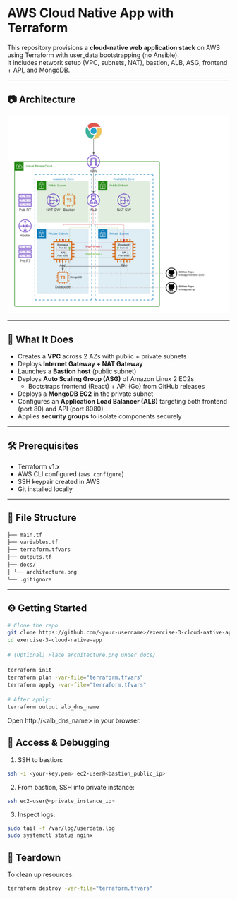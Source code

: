 # AWS Cloud Native App with Terraform

This repository provisions a **cloud-native web application stack** on AWS using Terraform with user_data bootstrapping (no Ansible).  
It includes network setup (VPC, subnets, NAT), bastion, ALB, ASG, frontend + API, and MongoDB.

---

## 📷 Architecture

![Architecture Diagram](https://github.com/TheoMcCoy/aws-cloud-native-app/blob/main/docs/AWS-VPC-FullApp-TargetGrps.png)

---

## 🚀 What It Does

- Creates a **VPC** across 2 AZs with public + private subnets  
- Deploys **Internet Gateway + NAT Gateway**  
- Launches a **Bastion host** (public subnet)  
- Deploys **Auto Scaling Group (ASG)** of Amazon Linux 2 EC2s  
  - Bootstraps frontend (React) + API (Go) from GitHub releases  
- Deploys a **MongoDB EC2** in the private subnet  
- Configures an **Application Load Balancer (ALB)** targeting both frontend (port 80) and API (port 8080)  
- Applies **security groups** to isolate components securely

---

## 🛠 Prerequisites

- Terraform v1.x  
- AWS CLI configured (`aws configure`)  
- SSH keypair created in AWS  
- Git installed locally

---

## 📂 File Structure
```bash
├── main.tf
├── variables.tf
├── terraform.tfvars
├── outputs.tf
├── docs/
│ └── architecture.png
└── .gitignore
```
---

## ⚙️ Getting Started

```bash
# Clone the repo
git clone https://github.com/<your-username>/exercise-3-cloud-native-app.git
cd exercise-3-cloud-native-app

# (Optional) Place architecture.png under docs/

terraform init
terraform plan -var-file="terraform.tfvars"
terraform apply -var-file="terraform.tfvars"

# After apply:
terraform output alb_dns_name
```
Open http://<alb_dns_name> in your browser.

## 🔐 Access & Debugging

1. SSH to bastion:
```bash
ssh -i <your-key.pem> ec2-user@<bastion_public_ip>
```

2. From bastion, SSH into private instance:
```bash
ssh ec2-user@<private_instance_ip>
```

3. Inspect logs:
```bash
sudo tail -f /var/log/userdata.log
sudo systemctl status nginx
```
## 🧹 Teardown

To clean up resources:
```bash
terraform destroy -var-file="terraform.tfvars"
```



